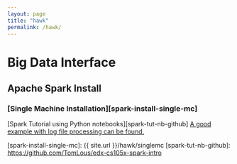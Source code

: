 ```yaml
---
layout: page
title: "hawk"
permalink: /hawk/
---
```


# Big Data Interface

## Apache Spark Install

### [Single Machine Installation][spark-install-single-mc]
[Spark Tutorial using Python notebooks][spark-tut-nb-github]
  [A good example with log file processing can be found.](https://databricks-prod-cloudfront.cloud.databricks.com/public/4027ec902e239c93eaaa8714f173bcfc/3028578575257100/55956661433801/6146760098651560/latest.html)

[spark-install-single-mc]: {{ site.url }}/hawk/singlemc
[spark-tut-nb-github]: https://github.com/TomLous/edx-cs105x-spark-intro
